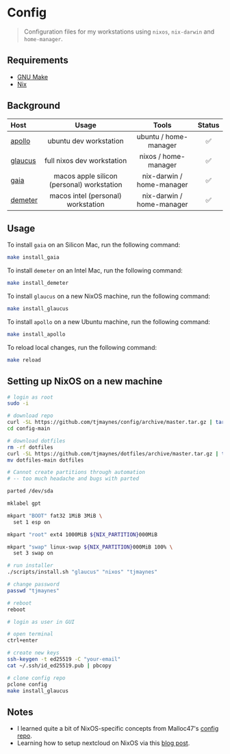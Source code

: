 # Config
> Configuration files for my workstations using `nixos`, `nix-darwin` and `home-manager`.

## Requirements

- [GNU Make](https://www.gnu.org/software/make/)
- [Nix](https://nixos.org/download.html)

## Background

| Host                                                  | Usage                                       | Tools                       | Status |
| :---------------------------------------------------- | :-----------------------------------------: | :-------------------------: | :----: |
| [apollo](https://en.wikipedia.org/wiki/apollo)        | ubuntu dev workstation                      | ubuntu / home-manager       | ✅ |
| [glaucus](https://en.wikipedia.org/wiki/Glaucus)      | full nixos dev workstation                  | nixos / home-manager        | ✅ |
| [gaia](https://en.wikipedia.org/wiki/Gaia)            | macos apple silicon (personal) workstation  | nix-darwin / home-manager   | ✅ |
| [demeter](https://en.wikipedia.org/wiki/Demeter)      | macos intel (personal) workstation          | nix-darwin / home-manager   | ✅ |

## Usage
To install `gaia` on an Silicon Mac, run the following command:
```bash
make install_gaia
```

To install `demeter` on an Intel Mac, run the following command:
```bash
make install_demeter
```

To install `glaucus` on a new NixOS machine, run the following command:
```bash
make install_glaucus
```

To install `apollo` on a new Ubuntu machine, run the following command:
```bash
make install_apollo
```

To reload local changes, run the following command:
```bash
make reload
```

## Setting up NixOS on a new machine

```bash
# login as root
sudo -i

# download repo
curl -SL https://github.com/tjmaynes/config/archive/master.tar.gz | tar xz
cd config-main

# download dotfiles
rm -rf dotfiles
curl -SL https://github.com/tjmaynes/dotfiles/archive/master.tar.gz | tar xz
mv dotfiles-main dotfiles

# Cannot create partitions through automation
# -- too much headache and bugs with parted

parted /dev/sda

mklabel gpt

mkpart "BOOT" fat32 1MiB 3MiB \
  set 1 esp on

mkpart "root" ext4 1000MiB ${NIX_PARTITION}000MiB

mkpart "swap" linux-swap ${NIX_PARTITION}000MiB 100% \
  set 3 swap on

# run installer
./scripts/install.sh "glaucus" "nixos" "tjmaynes"

# change password
passwd "tjmaynes"

# reboot
reboot

# login as user in GUI

# open terminal
ctrl+enter

# create new keys
ssh-keygen -t ed25519 -C "your-email"
cat ~/.ssh/id_ed25519.pub | pbcopy

# clone config repo
pclone config
make install_glaucus
```

## Notes

- I learned quite a bit of NixOS-specific concepts from Malloc47's [config repo](https://github.com/malloc47/config).
- Learning how to setup nextcloud on NixOS via this [blog post](https://jacobneplokh.com/how-to-setup-nextcloud-on-nixos/).
